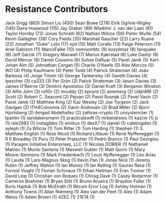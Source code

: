 Resistance Contributors
==================

Jack Grigg (863)
Simon Liu (450)
Sean Bowe (278)
Eirik Ogilvie-Wigley (145)
Daira Hopwood (115)
Jay Graber (89)
Wladimir J. van der Laan (81)
Taylor Hornby (73)
Jonas Schnelli (62)
Nathan Wilcox (56)
Pieter Wuille (54)
Kevin Gallagher (38)
Cory Fields (35)
Marshall Gaucher (22)
Larry Ruane (22)
Jonathan "Duke" Leto (17)
syd (15)
Matt Corallo (13)
Paige Peterson (11)
Ariel Gabizon (11)
MarcoFalke (10)
nomnombtc (9)
kozyilmaz (8)
fanquake (8)
Jeff Garzik (7)
Gregory Maxwell (7)
Marius Kjærstad (6)
Luke Dashjr (6)
David Mercer (6)
Daniel Cousens (6)
Suhas Daftuar (5)
Pavel Janík (5)
Karl-Johan Alm (5)
Johnathan Corgan (5)
Charlie O'Keefe (5)
Alex Morcos (5)
WO (4)
Philip Kaufmann (4)
Peter Todd (4)
Patrick Strateman (4)
João Barbosa (4)
Jorge Timón (4)
George Tankersley (4)
Gareth Davies (4)
lpescher (3)
ca333 (3)
Per Grön (3)
Patick Strateman (3)
Jason Davies (3)
James O'Beirne (3)
Dimitris Apostolou (3)
Daniel Kraft (3)
Benjamin Winston (3)
Alfie John (3)
rofl0r (2)
mruddy (2)
kpcyrd (2)
aniemerg (2)
UdjinM6 (2)
Scott (2)
Robert C. Seacord (2)
Pejvan (2)
Pavol Rusnak (2)
Pavel Vasin (2)
Pavel Janik (2)
Matthew King (2)
Kaz Wesley (2)
Joe Turgeon (2)
Jack Gavigan (2)
ITH4Coinomia (2)
Gavin Andresen (2)
Brad Miller (2)
Bjorn Hjortsberg (2)
Amgad Abdelhafez (2)
zathras-crypto (1)
unsystemizer (1)
tpantin (1)
sandakersmann (1)
practicalswift (1)
mrbandrews (1)
kazcw (1)
jc (1)
isle2983 (1)
instagibbs (1)
emilrus (1)
dexX7 (1)
daniel (1)
calebogden (1)
ayleph (1)
Za Wilcox (1)
Tom Ritter (1)
Tom Harding (1)
Stephen (1)
S. Matthew English (1)
Ross Nicoll (1)
Richard Littauer (1)
René Nyffenegger (1)
R E Broadley (1)
Puru (1)
Peter Pratscher (1)
Pedro Branco (1)
Paul Georgiou (1)
Paragon Initiative Enterprises, LLC (1)
Nicolas DORIER (1)
Nathaniel Mahieu (1)
Murilo Santana (1)
Maxwell Gubler (1)
Matt Quinn (1)
Mary Moore-Simmons (1)
Mark Friedenbach (1)
Louis Nyffenegger (1)
Leo Arias (1)
Lauda (1)
Lars-Magnus Skog (1)
Kevin Pan (1)
Jonas Nick (1)
Jeremy Rubin (1)
Jeffrey Walton (1)
Ian Munoz (1)
Ian Kelling (1)
Gaurav Rana (1)
Forrest Voight (1)
Florian Schmaus (1)
Ethan Heilman (1)
Eran Tromer (1)
David Llop (1)
Christian von Roques (1)
Chirag Davé (1)
Casey Rodarmor (1)
Cameron Boehmer (1)
Bryan Stitt (1)
Bruno Arueira (1)
Braydon Fuller (1)
Boris Hajduk (1)
Bob McElrath (1)
Bitcoin Error Log (1)
Ashley Holman (1)
Anthony Towns (1)
Allan Niemerg (1)
Alex van der Peet (1)
Alex (1)
Adam Weiss (1)
Adam Brown (1)
4ZEC (1)
21E14 (1)
